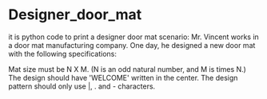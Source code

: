 # Designer_door_mat
it is python code to print a designer door mat
scenario:
  Mr. Vincent works in a door mat manufacturing company. One day, he designed a new door mat with the following specifications:

  Mat size must be N X M. (N is an odd natural number, and M is  times N.)
   The design should have 'WELCOME' written in the center.
  The design pattern should only use |, . and - characters.

